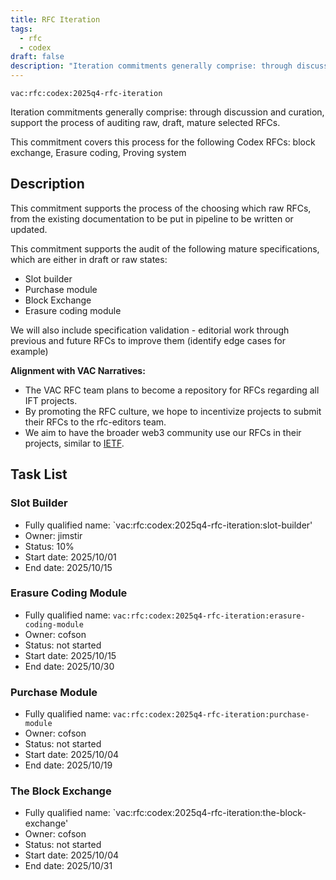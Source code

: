 ```yaml
---
title: RFC Iteration
tags:
  - rfc
  - codex
draft: false
description: "Iteration commitments generally comprise: through discussion and curation, support the process of auditing raw, draft, mature selected RFCs."
---
```


`vac:rfc:codex:2025q4-rfc-iteration`

Iteration commitments generally comprise:
through discussion and curation,
support the process of auditing raw, draft, mature selected RFCs.

This commitment covers this process for the following Codex RFCs:
block exchange, Erasure coding,  Proving system

## Description

This commitment supports the process of the choosing which raw RFCs,
from the existing documentation to be put in pipeline to be written or updated. 

This commitment supports the audit of the following mature specifications,
which are either in draft or raw states:
- Slot builder
- Purchase module
- Block Exchange
- Erasure coding module
<!--
- Merkle tree
- Prover
- Codex
- Sales module
- Store module
- Community history service
-->

We will also include specification validation - 
editorial work through previous and future RFCs to improve them
(identify edge cases for example)



**Alignment with VAC Narratives:**

- The VAC RFC team plans to become a repository
for RFCs regarding all IFT 
  projects.
- By promoting the RFC culture,
we hope to incentivize projects to submit their RFCs
to the rfc-editors team.
- We aim to have the broader web3 community use our RFCs
in their projects, similar to [IETF](https://www.ietf.org/).

## Task List

### Slot Builder

- Fully qualified name:
  `vac:rfc:codex:2025q4-rfc-iteration:slot-builder'
- Owner: jimstir
- Status: 10%
- Start date: 2025/10/01
- End date: 2025/10/15
###  Erasure Coding Module

- Fully qualified name:
  `vac:rfc:codex:2025q4-rfc-iteration:erasure-coding-module`
- Owner: cofson
- Status: not started
- Start date: 2025/10/15
- End date: 2025/10/30

### Purchase Module

- Fully qualified name:
  `vac:rfc:codex:2025q4-rfc-iteration:purchase-module`
- Owner: cofson
- Status: not started
- Start date: 2025/10/04
- End date: 2025/10/19

### The Block Exchange

- Fully qualified name:
  `vac:rfc:codex:2025q4-rfc-iteration:the-block-exchange'
- Owner: cofson
- Status: not started
- Start date: 2025/10/04
- End date: 2025/10/31

<!--

### Prover

- Fully qualified name:
  `vac:rfc:codex:2025q3-rfc-iteration:prover'
- Owner: cofson
- Status: not started
- Start date: 2025/09/20
- End date: 2025/09/30

### Codex

- Fully qualified name:
  `vac:rfc:codex:2025q3-rfc-iteration:codex`
- Owner: cofson
- Status: not started
- Start date: 2025/09/20
- End date: 2025/09/30

### Sales Module

- Fully qualified name:
  `vac:rfc:codex:2025q3-rfc-iteration:sales-module`
- Owner: cofson
- Status: not started
- Start date: 2025/09/20
- End date: 2025/09/30

### Store Module

- Fully qualified name:
  `vac:rfc:codex:2025q3-rfc-iteration:store-module`
- Owner: cofson
- Status: not started
- Start date: 2025/09/20
- End date: 2025/09/30

### Merkle Tree Specification

- Fully qualified name:
  `vac:rfc:codex:2025q3-rfc-iteration:merkle-tree-specification`
- Owner: cofson
- Status: not started
- Start date: 2025/09/20
- End date: 2025/09/30

### Community History Service

- Fully qualified name:
  `vac:rfc:codex:2025q3-rfc-iteration:community-history-service`
- Owner: cofson
- Status: not started
- Start date: 2025/09/20
- End date: 2025/09/30

-->